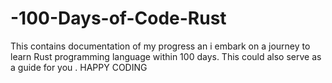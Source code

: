 # -100-Days-of-Code-Rust
This contains documentation of my progress an i embark on a journey to learn Rust programming language within 100 days. This could also serve as a guide for you 
. HAPPY CODING
